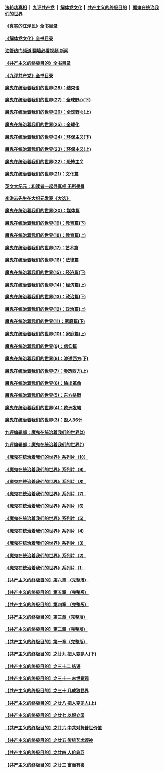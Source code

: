 ####  [法轮功真相](../../../../basic/blob/master/README.md?t=07301001) &nbsp;|&nbsp; [九评共产党](../../../../9ping.md/blob/master/README.md?t=07301001) &nbsp;|&nbsp; [解体党文化](../../../../jtdwh.md/blob/master/README.md?t=07301001)  &nbsp;|&nbsp; [共产主义的终极目的](../../../../gczydzjmd.md/blob/master/README.md?t=07301001) &nbsp;|&nbsp; [魔鬼在统治我们的世界](../../../../mgztzwmdsj.md/blob/master/README.md?t=07301001) 

#### [《真实的江泽民》全书目录](../pages/nsc422/n13721399.md?t=07301001) 

#### [《解体党文化》全书目录](../pages/nsc422/n13721157.md?t=07301001) 

#### [油管热门频道 翻墙必看视频 新闻](http://45.76.130.85:81/youtube.html?07301001)

#### [《共产主义的终极目的》全书目录](../pages/nsc422/n13721048.md?t=07301001) 

#### [《九评共产党》全书目录](../pages/nsc422/n13708085.md?t=07301001) 

#### [魔鬼在统治着我们的世界(28)：结束语](../pages/nsc422/n10936246.md?t=07301001) 

#### [魔鬼在统治着我们的世界(27)：全球野心(下)](../pages/nsc422/n10928319.md?t=07301001) 

#### [魔鬼在统治着我们的世界(26)：全球野心(上)](../pages/nsc422/n10900318.md?t=07301001) 

#### [魔鬼在统治着我们的世界(25)：全球化](../pages/nsc422/n10788205.md?t=07301001) 

#### [魔鬼在统治着我们的世界(24)：环保主义(下)](../pages/nsc422/n10695307.md?t=07301001) 

#### [魔鬼在统治着我们的世界(23)：环保主义(上)](../pages/nsc422/n10688613.md?t=07301001) 

#### [魔鬼在统治着我们的世界(22)：恐怖主义](../pages/nsc422/n10614727.md?t=07301001) 

#### [魔鬼在统治着我们的世界(21)：文化篇](../pages/nsc422/n10597706.md?t=07301001) 

#### [英文大纪元：和读者一起寻真相 无所畏惧](../pages/nsc422/n12542027.md?t=07301001) 

#### [李洪志先生在大纪元发表《大选》](../pages/nsc422/n12534746.md?t=07301001) 

#### [魔鬼在统治着我们的世界(20)：媒体篇](../pages/nsc422/n10586579.md?t=07301001) 

#### [魔鬼在统治着我们的世界(19)：教育篇(下)](../pages/nsc422/n10564808.md?t=07301001) 

#### [魔鬼在统治着我们的世界(18)：教育篇(上)](../pages/nsc422/n10526970.md?t=07301001) 

#### [魔鬼在统治着我们的世界(17)：艺术篇](../pages/nsc422/n10499093.md?t=07301001) 

#### [魔鬼在统治着我们的世界(16)：法律篇](../pages/nsc422/n10485969.md?t=07301001) 

#### [魔鬼在统治着我们的世界(15)：经济篇(下)](../pages/nsc422/n10469975.md?t=07301001) 

#### [魔鬼在统治着我们的世界(14)：经济篇(上)](../pages/nsc422/n10457370.md?t=07301001) 

#### [魔鬼在统治着我们的世界(13)：政治篇(下)](../pages/nsc422/n10448270.md?t=07301001) 

#### [魔鬼在统治着我们的世界(12)：政治篇(上)](../pages/nsc422/n10444576.md?t=07301001) 

#### [魔鬼在统治着我们的世界(11)：家庭篇(下)](../pages/nsc422/n10440961.md?t=07301001) 

#### [魔鬼在统治着我们的世界(10)：家庭篇(上)](../pages/nsc422/n10435448.md?t=07301001) 

#### [魔鬼在统治着我们的世界(9)：信仰篇](../pages/nsc422/n10432159.md?t=07301001) 

#### [魔鬼在统治着我们的世界(8)：渗透西方(下)](../pages/nsc422/n10429603.md?t=07301001) 

#### [魔鬼在统治着我们的世界(7)：渗透西方(上)](../pages/nsc422/n10426013.md?t=07301001) 

#### [魔鬼在统治着我们的世界(6)：输出革命](../pages/nsc422/n10421536.md?t=07301001) 

#### [魔鬼在统治着我们的世界(5)：东方杀戮](../pages/nsc422/n10417707.md?t=07301001) 

#### [魔鬼在统治着我们的世界(4)：欧洲发端](../pages/nsc422/n10414890.md?t=07301001) 

#### [魔鬼在统治着我们的世界(3)：毁人36计](../pages/nsc422/n10411583.md?t=07301001) 

#### [九评编辑部：魔鬼在统治着我们的世界(2)](../pages/nsc422/n10410036.md?t=07301001) 

#### [九评编辑部：魔鬼在统治着我们的世界(1)](../pages/nsc422/n10406825.md?t=07301001) 

#### [《魔鬼在统治着我们的世界》系列片（10）](../pages/nsc422/n12292670.md?t=07301001) 

#### [《魔鬼在统治着我们的世界》系列片（9）](../pages/nsc422/n12290859.md?t=07301001) 

#### [《魔鬼在统治着我们的世界》系列片（8）](../pages/nsc422/n12287445.md?t=07301001) 

#### [《魔鬼在统治着我们的世界》系列片（7）](../pages/nsc422/n12283425.md?t=07301001) 

#### [《魔鬼在统治着我们的世界》系列片（6）](../pages/nsc422/n12282314.md?t=07301001) 

#### [《魔鬼在统治着我们的世界》系列片（5）](../pages/nsc422/n12281419.md?t=07301001) 

#### [《魔鬼在统治着我们的世界》系列片（4）](../pages/nsc422/n12274024.md?t=07301001) 

#### [《魔鬼在统治着我们的世界》系列片（3）](../pages/nsc422/n12271322.md?t=07301001) 

#### [《魔鬼在统治着我们的世界》系列片（2）](../pages/nsc422/n12269049.md?t=07301001) 

#### [《魔鬼在统治着我们的世界》系列片（1）](../pages/nsc422/n12267575.md?t=07301001) 

#### [【共产主义的终极目的】第六章 （完整版）](../pages/nsc422/n11428913.md?t=07301001) 

#### [【共产主义的终极目的】第五章 （完整版）](../pages/nsc422/n11428912.md?t=07301001) 

#### [【共产主义的终极目的】第四章 （完整版）](../pages/nsc422/n11428907.md?t=07301001) 

#### [【共产主义的终极目的】第三章（完整版）](../pages/nsc422/n11428848.md?t=07301001) 

#### [【共产主义的终极目的】第二章（完整版）](../pages/nsc422/n11428831.md?t=07301001) 

#### [【共产主义的终极目的】第一章（完整版）](../pages/nsc422/n11417651.md?t=07301001) 

#### [【共产主义的终极目的】之廿九 把人变非人(下)](../pages/nsc422/n11344140.md?t=07301001) 

#### [【共产主义的终极目的】之三十二 结语](../pages/nsc422/n11360535.md?t=07301001) 

#### [【共产主义的终极目的】之三十一 末世景观](../pages/nsc422/n11351129.md?t=07301001) 

#### [【共产主义的终极目的】之三十 几成狼世界](../pages/nsc422/n11348280.md?t=07301001) 

#### [【共产主义的终极目的】之廿八 把人变非人(上)](../pages/nsc422/n11340492.md?t=07301001) 

#### [【共产主义的终极目的】之廿七 以恨立国](../pages/nsc422/n11336944.md?t=07301001) 

#### [【共产主义的终极目的】之廿六 中共对抗普世价值](../pages/nsc422/n11324785.md?t=07301001) 

#### [【共产主义的终极目的】之廿五 传统艺术颂神](../pages/nsc422/n11296396.md?t=07301001) 

#### [【共产主义的终极目的】之廿四 人伦典范](../pages/nsc422/n11296397.md?t=07301001) 

#### [【共产主义的终极目的】之廿三 富而有德](../pages/nsc422/n11283598.md?t=07301001) 

<img src='http://gfw-breaker.win/goodnews/indexes/nsc422.md' width='0px' height='0px'/>
